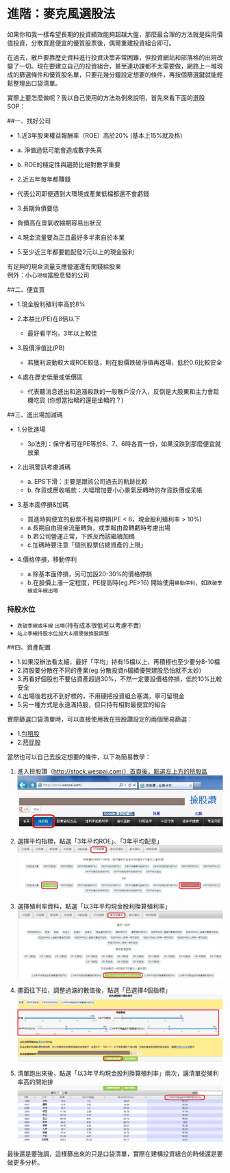 # 進階：麥克風選股法


如果你和我一樣希望長期的投資績效能夠超越大盤，那麼最合理的方法就是採用價值投資，分散買進便宜的優質股票後，偶爾重建投資組合即可。

在過去，散戶要靠歷史資料進行投資決策非常困難，但投資網站和部落格的出現改變了一切。現在要建立自己的投資組合，甚至連功課都不太需要做，網路上一堆現成的篩選條件和優質股名單，只要花幾分鐘設定想要的條件，再按個篩選鍵就能輕鬆整理出口袋清單。

實際上要怎麼做呢？我以自己使用的方法為例來說明，首先來看下面的選股SOP：

##一、找好公司 

- 1.近3年股東權益報酬率（ROE）高於20% (基本上15%就及格)
 - a. 淨值過低可能會造成數字失真<br>
 - b. ROE的穩定性與趨勢比絕對數字重要<br>


- 2.近五年每年都賺錢
 - 代表公司即便遇到大環境或產業低檔都還不會虧錢


- 3.長期負債要低
 - 負債高在景氣收縮期容易出狀況


- 4.現金流量要為正且最好多半來自於本業
- 5.至少近三年都要能配發2元以上的現金股利

有足夠的現金流量支應營運還有閒錢給股東<br>
例外：小心`現增`當股息發的公司

##二、便宜買

- 1.現金股利殖利率高於8%
- 2.本益比(PE)在8倍以下
    - 最好看平均，3年以上較佳


- 3.股價淨值比(PB) 
    - 若獲利波動較大或ROE較低，則在股價跌破淨值再進場，低於0.6比較安全


- 4.處在歷史低量或低價區
    - 代表聽消息進出和追漲殺跌的一般散戶沒介入，反倒是大股東和主力會趁機吃貨
(你想當抬轎的還是坐轎的？)


##三、進出場加減碼

- 1.分批進場
    - 3p法則：保守者可在PE等於8、7、6時各買一份，如果沒跌到那麼便宜就放棄


- 2.出現警訊考慮減碼
    - a. EPS下滑：主要是跟該公司過去的軌跡比較 <br>
    - b. 存貨或應收帳款：大幅增加要小心景氣反轉時的存貨跌價或呆帳 <br>


- 3.基本面停損&加碼
    - 買進時夠便宜的股票不輕易停損(PE < 6，現金股利殖利率 > 10%) <br>
    - a.長期自由現金流量轉負，或季報由盈轉虧時考慮出場<br>
    - b.若公司營運正常，下跌反而該繼續加碼<br>
    - c.加碼時要注意「個別股票佔總資產的上限」<br>


- 4.價格停損，移動停利
    - a.除基本面停損，另可加設20-30%的價格停損<br>
    - b.在股價上漲一定程度，PE提高時(eg.PE>16) 開始使用`移動停利`，如`跌破季線或年線出場`
    

### 持股水位 
- `跌破季線或年線` `出場`(持有成本很低可以考慮不賣) 
- `站上季線持股水位加大＆順便做換股調整`

##四、資產配置

- 1.如果沒辦法看太細，最好「平均」持有15檔以上，再積極也至少要分8-10檔<br>
- 2.持股要分散在不同的產業(eg.分散投資n檔績優營建股恐怕就不太妙)<br>
- 3.再看好個股也不要佔資產超過30%，不然一定要設價格停損，低於10%比較安全<br>
- 4.出場後若找不到好標的，不用硬把投資組合塞滿，寧可留現金 <br>
- 5.另一種方式是永遠滿持股，但只持有相對最便宜的組合<br>

實際篩選口袋清單時，可以直接使用我在撿股讚設定的兩個簡易篩選：


- 1.[包租股](http://stock.wespai.com/p/5322)
- 2.[菸屁股](http://stock.wespai.com/p/17060)

當然也可以自己去設定想要的條件，以下為簡易教學：


1. 進入撿股讚（http://stock.wespai.com/）首頁後，點選左上方的撿股區
![](images/assets_-LtET6TDCVmUjH1zesyw_-LtMt-8TMDibEfzUSBB2_-LtMt59bdoO9hH6Kgn9O_wespai1.jpg)

2.  選擇平均指標，點選「3年平均ROE」、「3年平均配息」
![](images/assets_-LtET6TDCVmUjH1zesyw_-LtMt9eQuSbgtq-rSEg8_-LtMtWC-gcwZBZGg9S2l_wespai2.jpg)

3. 選擇殖利率資料，點選「以3年平均現金股利換算殖利率」
![](images/assets_-LtET6TDCVmUjH1zesyw_-LtMt9eQuSbgtq-rSEg8_-LtMtaT1oJG-RlhiBnpf_wespai3.jpg)

4. 畫面往下拉，調整過濾的數值後，點選「已選擇4個指標」
![](images/assets_-LtET6TDCVmUjH1zesyw_-LtMt9eQuSbgtq-rSEg8_-LtMtdTGAmspPDS7_uCI_wespai4.jpg)

5. 清單跑出來後，點選「以3年平均現金股利換算殖利率」兩次，讓清單從殖利率高的開始排
![](images/assets_-LtET6TDCVmUjH1zesyw_-LtMt9eQuSbgtq-rSEg8_-LtMtsQG1n49LHNqtzXF_wespai5.jpg)


最後還是要強調，這樣篩出來的只是口袋清單，實際在建構投資組合的時候還是要做更多分析。